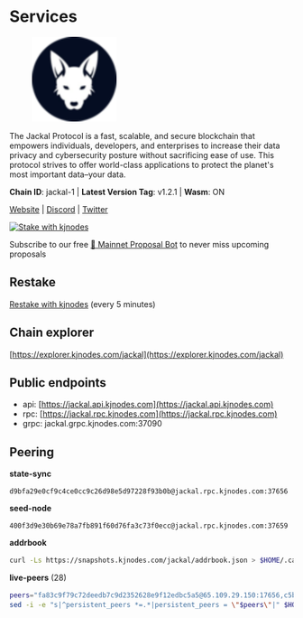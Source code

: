 # Services

<figure><img src="https://raw.githubusercontent.com/kj89/cosmos-images/main/logos/jackal.png" width="150" alt=""><figcaption></figcaption></figure>

The Jackal Protocol is a fast, scalable, and secure blockchain that empowers  individuals, developers, and enterprises to increase their data privacy and  cybersecurity posture without sacrificing ease of use. This protocol strives  to offer world-class applications to protect the planet's most important data–your data.

**Chain ID**: jackal-1 | **Latest Version Tag**: v1.2.1 | **Wasm**: ON

[Website](https://jackalprotocol.com) | [Discord](https://discord.com/invite/5GKym3p6rj) | [Twitter](https://twitter.com/Jackal_Protocol)

[![Stake with kjnodes](https://i.ibb.co/cr44Q8j/button-stake-with-kjnodes.png)](https://restake.app/jackal/jklvaloper1tr3wm3mdkz0tda6t7vavqnn7fe2g4un0f67xmt)

Subscribe to our free [🤖 Mainnet Proposal Bot](https://t.me/kjnodes_proposal_bot) to never miss upcoming proposals

## Restake

[Restake with kjnodes](https://restake.app/jackal/jklvaloper1tr3wm3mdkz0tda6t7vavqnn7fe2g4un0f67xmt) (every 5 minutes)
## Chain explorer
[https://explorer.kjnodes.com/jackal](https://explorer.kjnodes.com/jackal)

## Public endpoints

* api: [https://jackal.api.kjnodes.com](https://jackal.api.kjnodes.com)
* rpc: [https://jackal.rpc.kjnodes.com](https://jackal.rpc.kjnodes.com)
* grpc: jackal.grpc.kjnodes.com:37090

## Peering

**state-sync**

```text
d9bfa29e0cf9c4ce0cc9c26d98e5d97228f93b0b@jackal.rpc.kjnodes.com:37656
```

**seed-node**

```text
400f3d9e30b69e78a7fb891f60d76fa3c73f0ecc@jackal.rpc.kjnodes.com:37659
```

**addrbook**
```bash
curl -Ls https://snapshots.kjnodes.com/jackal/addrbook.json > $HOME/.canine/config/addrbook.json
```

**live-peers** (28)
```bash
peers="fa83c9f79c72deedb7c9d2352628e9f12edbc5a5@65.109.29.150:17656,c5b43622ecd7413dd41905f6f8f5b5befd299ced@65.109.65.210:32656,f42498ca4d9e62f95115f04ae18fa5ec1c1487f1@65.108.141.109:18656,66a0da9bc1f05a0eb3877ca7cfb24834a4bed88b@95.214.55.109:11656,d9bfa29e0cf9c4ce0cc9c26d98e5d97228f93b0b@65.109.88.38:37656,713d202326eedaed41d467b26051aba62727febd@5.9.69.241:26656,a79da224ad9d4501dbf1d547986ebec55d56b951@135.181.128.114:17556,2a55d2e6cc5fa2dda8a484ab7d00f77f076d237f@141.95.47.216:26656,dbbd1e102b9d0cde827cd272205fa3a2886a6b2c@5.9.147.22:21656,94b63fddfc78230f51aeb7ac34b9fb86bd042a77@46.4.53.94:30561,dd3cab79ffae0aed4f519503b66e9403c69eeb14@85.237.193.101:25565,7c85c0aa43e8027b424cb356554a4ccc801a968d@198.244.212.27:26656,55bbee79c024a5032222ee4cac0d932c4033c63a@142.132.209.97:26656,f3b96273f3b1a7d2594851badd4302f16db81cfa@23.29.55.92:26656,af774f532cf4b53528b0c418d01dbec549207841@162.19.84.205:26656,976d837d399c0914cca7ba81fcd554b1f3d7a7bd@70.53.13.224:26656,eb212e7b0c34127648f10eb143d6b0b7a8a33bee@198.244.178.213:26656,ee8efd737ffd061dd557ccf23ca4e19a6b27d145@99.241.52.117:26856,ff94a29e02de8369faf37c76d3c97684bbd51bd6@185.16.38.165:17556,c5e4c43e486a39763bd27b3b3955184871e77460@65.109.61.100:37656,0faa7f1099de2e02deebe09fcb52863056333265@144.202.72.17:26616,80cc4b90a546a138a480642dd5ce0fcf65ba2d8c@65.108.41.172:29956,7ec80b61b883b6534f6b405353219a63ee7ed348@65.109.24.188:17556,8be44995ab4eeafcde6e0a9e196c40d483ef6d2a@51.81.155.97:10556,95915f6cd7ca163451602b1afc9e166086282f35@130.185.119.243:37656,26b6255375a592c3b0664bd474a6975f468c3785@88.99.164.158:11126,ebc272824924ea1a27ea3183dd0b9ba713494f83@95.214.55.198:26906,cb36d44bcdcc90cd06f30ee832578e514efbf2c1@85.190.254.15:37656"
sed -i -e "s|^persistent_peers *=.*|persistent_peers = \"$peers\"|" $HOME/.canine/config/config.toml
```
